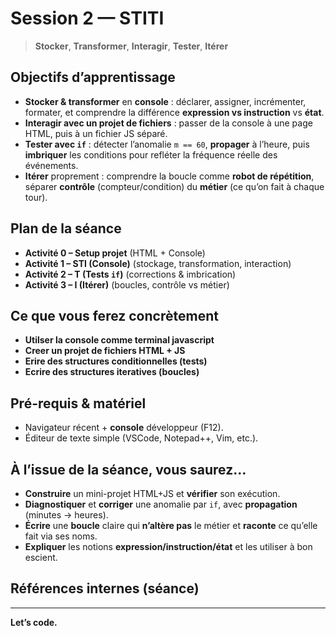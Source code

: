 # Session 2 — **STITI**

> **Stocker**, **Transformer**, **Interagir**, **Tester**, **Itérer**

## Objectifs d’apprentissage

* **Stocker & transformer** en **console** : déclarer, assigner, incrémenter, formater, et comprendre la différence **expression vs instruction** vs **état**. 
* **Interagir avec un projet de fichiers** : passer de la console à une page HTML, puis à un fichier JS séparé. 
* **Tester avec `if`** : détecter l’anomalie `m == 60`, **propager** à l’heure, puis **imbriquer** les conditions pour refléter la fréquence réelle des événements. 
* **Itérer** proprement : comprendre la boucle comme **robot de répétition**, séparer **contrôle** (compteur/condition) du **métier** (ce qu’on fait à chaque tour). 


## Plan de la séance

* **Activité 0 – Setup projet** (HTML + Console) 
* **Activité 1 – STI (Console)** (stockage, transformation, interaction) 
* **Activité 2 – T (Tests `if`)** (corrections & imbrication) 
* **Activité 3 – I (Itérer)** (boucles, contrôle vs métier) 

## Ce que vous ferez concrètement

* **Utilser la console comme terminal javascript** 
* **Creer un projet de fichiers HTML + JS** 
* **Erire des structures conditionnelles (tests)**
* **Ecrire des structures iteratives (boucles)** 

## Pré-requis & matériel

* Navigateur récent + **console** développeur (F12).
* Éditeur de texte simple (VSCode, Notepad++, Vim, etc.).


## À l’issue de la séance, vous saurez…

* **Construire** un mini-projet HTML+JS et **vérifier** son exécution. 
* **Diagnostiquer** et **corriger** une anomalie par `if`, avec **propagation** (minutes → heures). 
* **Écrire** une **boucle** claire qui **n’altère pas** le métier et **raconte** ce qu’elle fait via ses noms. 
* **Expliquer** les notions **expression/instruction/état** et les utiliser à bon escient. 


## Références internes (séance)


---

**Let’s code.**